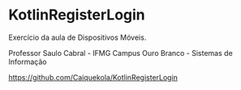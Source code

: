 # KotlinRegisterLogin
Exercício da aula de Dispositivos Móveis.

Professor Saulo Cabral - IFMG Campus Ouro Branco - Sistemas de Informação



https://github.com/Caiquekola/KotlinRegisterLogin